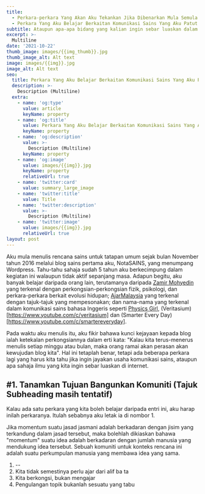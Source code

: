 ```yaml
---
title: 
  - Perkara-perkara Yang Akan Aku Tekankan Jika Dibenarkan Mula Semula Kerjaya Komunikasi Sains
  - Perkara Yang Aku Belajar Berkaitan Komunikasi Sains Yang Aku Patut Sedar Sejak Awal
subtitle: Ataupun apa-apa bidang yang kalian ingin sebar luaskan dalam kalangan masyarakat.
excerpt: >-
  Multiline
date: '2021-10-22'
thumb_image: images/{{img_thumb}}.jpg
thumb_image_alt: Alt text
image: images/{{img}}.jpg
image_alt: Alt text
seo:
  title: Perkara Yang Aku Belajar Berkaitan Komunikasi Sains Yang Aku Patut Sedar Sejak Awal
  description: >-
    Description (Multiline)
  extra:
    - name: 'og:type'
      value: article
      keyName: property
    - name: 'og:title'
      value: Perkara Yang Aku Belajar Berkaitan Komunikasi Sains Yang Aku Patut Sedar Sejak Awal
      keyName: property
    - name: 'og:description'
      value: >-
        Description (Multiline)
      keyName: property
    - name: 'og:image'
      value: images/{{img}}.jpg
      keyName: property
      relativeUrl: true
    - name: 'twitter:card'
      value: summary_large_image
    - name: 'twitter:title'
      value: Title
    - name: 'twitter:description'
      value: >-
        Description (Multiline)
    - name: 'twitter:image'
      value: images/{{img}}.jpg
      relativeUrl: true
layout: post
---
```


Aku mula menulis rencana sains untuk tatapan umum sejak bulan November tahun 2016 melalui blog sains pertama aku, NotaSAINS, yang menumpang Wordpress. Tahu-tahu sahaja sudah 5 tahun aku berkecimpung dalam kegiatan ini walaupun tidak aktif sepanjang masa. Adapun begitu, aku banyak belajar daripada orang lain, terutamanya daripada [Zamir Mohyedin](www.twitter.com/zamirmohyedin) yang terkenal dengan perkongsian-perkongsian fizik, psikologi, dan perkara-perkara berkait evolusi hidupan; [AjarMalaysia](https://www.youtube.com/c/AjarMalaysia) yang terkenal dengan tajuk-tajuk yang mempesonakan; dan nama-nama yang terkenal dalam komunikasi sains bahasa Inggeris seperti [Physics Girl](https://www.youtube.com/c/physicsgirl), (Veritasium)[https://www.youtube.com/c/veritasium] dan (Smarter Every Day)[https://www.youtube.com/c/smartereveryday].

Pada waktu aku menulis itu, aku fikir bahawa kunci kejayaan kepada blog ialah ketekalan perkongsiannya dalam erti kata: "Kalau kita terus-menerus menulis setiap minggu atau bulan, maka orang ramai akan perasan akan kewujudan blog kita". Hal ini tetaplah benar, tetapi ada beberapa perkara lagi yang harus kita tahu jika ingin jayakan usaha komunikasi sains, ataupun apa sahaja ilmu yang kita ingin sebar luaskan di internet.

## #1. Tanamkan Tujuan Bangunkan Komuniti (Tajuk Subheading masih tentatif)
Kalau ada satu perkara yang kita boleh belajar daripada entri ini, aku harap inilah perkaranya. Itulah sebabnya aku letak ia di nombor 1. 

Jika momentum suatu jasad jasmani adalah berkadaran dengan jisim yang terkandung dalam jasad tersebut, maka bolehlah dikiaskan bahawa "momentum" suatu idea adalah berkadaran dengan jumlah manusia yang mendukung idea tersebut. Sebuah komuniti untuk konteks rencana ini adalah suatu perkumpulan manusia yang membawa idea yang sama.

1. --
2. Kita tidak semestinya perlu ajar dari alif ba ta
3. Kita berkongsi, bukan mengajar
4. Pengulangan topik bukanlah sesuatu yang tabu
